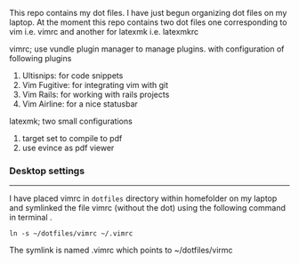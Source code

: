 This repo contains my dot files. I have just begun organizing
dot files on my laptop. At the moment this repo contains two
dot files one corresponding to vim i.e. vimrc and another
for latexmk i.e. latexmkrc

vimrc; use vundle plugin manager to manage plugins.
with configuration of following plugins 
1. Ultisnips: for code snippets
2. Vim Fugitive: for integrating vim with git
3. Vim Rails: for working with rails projects
4. Vim Airline: for a nice statusbar 

latexmk; two small configurations
1. target set to compile to pdf
2. use evince as pdf viewer 

### Desktop settings
---
I have placed vimrc in `dotfiles` directory within homefolder
on my laptop and symlinked the file vimrc (without the dot) using 
the following command in terminal
.
```console
ln -s ~/dotfiles/vimrc ~/.vimrc
```

The symlink is named .vimrc which points to ~/dotfiles/virmc
